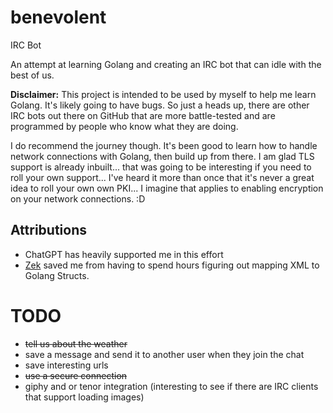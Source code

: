 # benevolent
IRC Bot

An attempt at learning Golang and creating an IRC bot that can idle with the best of us.

__Disclaimer:__ This project is intended to be used by myself to help me learn Golang. It's likely going to have bugs. So just a heads up, there are other IRC bots out there on GitHub that are more battle-tested and are programmed by people who know what they are doing.

I do recommend the journey though. It's been good to learn how to handle network connections with Golang, then build up from there. I am glad TLS support is already inbuilt... that was going to be interesting if you need to roll your own support... I've heard it more than once that it's never a great idea to roll your own own PKI... I imagine that applies to enabling encryption on your network connections. :D

## Attributions

- ChatGPT has heavily supported me in this effort
- [Zek](https://github.com/miku/zek) saved me from having to spend hours figuring out mapping XML to Golang Structs.

# TODO

- ~~tell us about the weather~~
- save a message and send it to another user when they join the chat
- save interesting urls
- ~~use a secure connection~~
- giphy and or tenor integration (interesting to see if there are IRC clients that support loading images)
